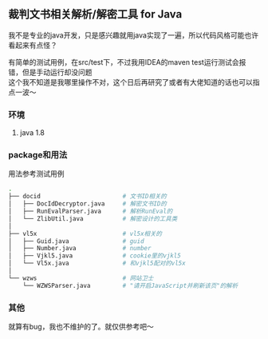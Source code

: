 ## 裁判文书相关解析/解密工具 for Java

我不是专业的java开发，只是感兴趣就用java实现了一遍，所以代码风格可能也许看起来有点怪？

有简单的测试用例，在src/test下，不过我用IDEA的maven test运行测试会报错，但是手动运行却没问题  
这个我不知道是我哪里操作不对，这个日后再研究了或者有大佬知道的话也可以指点一波～

### 环境
1. java 1.8

### package和用法
用法参考测试用例

```bash
.
├── docid                       # 文书ID相关的
│   ├── DocIdDecryptor.java     # 解密文书ID的
│   ├── RunEvalParser.java      # 解析RunEval的
│   └── ZlibUtil.java           # 解密设计的工具类
│
├── vl5x                        # vl5x相关的
│   ├── Guid.java               # guid
│   ├── Number.java             # number
│   ├── Vjkl5.java              # cookie里的vjkl5
│   └── Vl5x.java               # 和vjkl5配对的vl5x
│
└── wzws                        # 网站卫士
    └── WZWSParser.java         # "请开启JavaScript并刷新该页"的解析
```

### 其他
就算有bug，我也不维护的了。就仅供参考吧～
